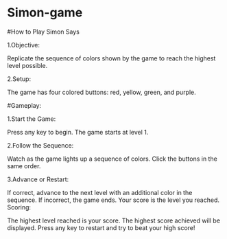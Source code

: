 # Simon-game

#How to Play Simon Says


1.Objective:

Replicate the sequence of colors shown by the game to reach the highest level possible.

2.Setup:

The game has four colored buttons: red, yellow, green, and purple.

#Gameplay:

1.Start the Game:

Press any key to begin.
The game starts at level 1.

2.Follow the Sequence:

Watch as the game lights up a sequence of colors.
Click the buttons in the same order.

3.Advance or Restart:

If correct, advance to the next level with an additional color in the sequence.
If incorrect, the game ends. Your score is the level you reached.
Scoring:

The highest level reached is your score.
The highest score achieved will be displayed.
Press any key to restart and try to beat your high score!
